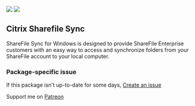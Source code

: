 [![](https://img.shields.io/chocolatey/v/citrix-sharefile-sync?color=green&label=citrix-sharefile-sync)](https://chocolatey.org/packages/citrix-sharefile-sync) [![](https://img.shields.io/chocolatey/dt/citrix-sharefile-sync)](https://chocolatey.org/packages/citrix-sharefile-sync)

## Citrix Sharefile Sync
ShareFile Sync for Windows is designed to provide ShareFile Enterprise customers with an easy 
way to access and synchronize folders from your ShareFile account to your local computer.

### Package-specific issue
If this package isn't up-to-date for some days, [Create an issue](https://github.com/tunisiano187/Chocolatey-packages/issues/new/choose)

Support me on [Patreon](https://www.patreon.com/bePatron?u=39585820)